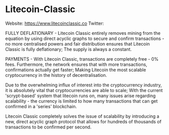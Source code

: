 # Litecoin-Classic
Website: https://www.litecoinclassic.co
Twitter: 

FULLY DEFLATIONARY - Litecoin Classic entirely removes mining from the equation by using direct acyclic graphs to secure and confirm transactions - no more centralised powers and fair distribution ensures that Litecoin Classic is fully deflationary; The supply is always a constant.

PAYMENTS - With Litecoin Classic, transactions are completely free - 0% fees. Furthermore, the network ensures that with more transactions, confirmations actually get faster; Making Litecoin the most scalable cryptocurrency in the history of decentralisation.

Due to the overwhelming influx of interest into the cryptocurrency industry, it is absolutely vital that cryptocurrencies are able to scale; With the current 'scrypt-based' system that litecoin runs on, many issues arise regarding scalability - the currency is limited to how many transactions that can get confirmed in a 'series' blockchain.

Litecoin Classic completely solves the issue of scalability by introducing a new, direct acyclic graph protocol that allows for hundreds of thousands of transactions to be confirmed per second.
